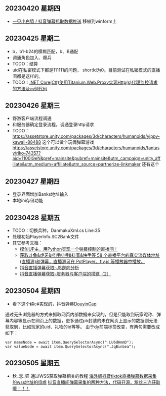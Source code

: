 ## 20230420 星期四
- [一只小白猿 / 抖音弹幕抓取数据推送](https://gitee.com/haodong108/dy-barrage-grab) 移植到winform上

## 20230425 星期二
- b，b1-b24的模糊匹配，b、B通配
- 调通角色加入、爆兵
- TODO：结算
- uid在私密模式下都是111111的问题， shortId为0。目前测试在私密模式的直播间都是这样的。
- TODO：[.NET Core(C#)使用Titanium.Web.Proxy实现Http(s)代理监控请求的方法及示例代码](https://www.cjavapy.com/article/720/)

## 20230426 星期三
- 野游客户端流程调通
- 和服务器确定登录流程，调通登录http请求
- TODO：
https://assetstore.unity.com/packages/3d/characters/humanoids/yippy-kawaii-88488  这个可以做个玩偶弹幕游戏
https://assetstore.unity.com/packages/3d/characters/humanoids/fantasy/riko-74357?aid=1100lGeN&pref=mainsite&pubref=mainsite&utm_campaign=unity_affiliate&utm_medium=affiliate&utm_source=partnerize-linkmaker  还有这个


## 20230427 星期四
- 登录界面增加Banks地址输入
- 本地ini存储功能

## 20230428 星期五
- TODO：切换兵种，DanmakuXml.cs Line:35 
- 处理初始PlayerInfo.SC2Bank文件
- 其它参考文档：
  - [模仿UP主，用Python实现一个弹幕控制的直播间！](https://www.jianshu.com/p/913fefce6f13)
  - [获取斗鱼&虎牙&哔哩哔哩&抖音&快手等 58 个直播平台的真实流媒体地址(直播源)和弹幕，直播源可在 PotPlayer、flv.js 等播放器中播放。](https://github.com/wbt5/real-url)
  - [抖音直播弹幕获取-JS逆向分析](https://www.modb.pro/db/482194)
  - [抖音直播弹幕获取-服务器与客户端的搭建（2）](https://www.modb.pro/db/482193)
 
## 20230504 星期四
- 看下这个纯c#实现的，抖音弹幕[DouyinCap](https://github.com/SlimeNull/DouyinCap)

通过无头浏览器的方式来抓取网页内部数据来实现的，但是只能取到玩家昵称、弹幕内容等显示在网页上的数据，更多通过pb封装的未在网页上显示的数据则无法获取到，比如玩家的uid、礼物的id等等。
由于dy前端标签改变，有两句需要改成如下：
```
var nameNode = await item.QuerySelectorAsync(".LU6dHmmD");
var valueNode = await item.QuerySelectorAsync(".JqBinbea");
```

## 20230505 星期五
- 秋_恋_猫 通过WSS获取弹幕相关的教程
[海外版抖音tiktok直播弹幕数据采集的wss地址的组成](https://www.bilibili.com/video/BV1Cs4y117UA/?vd_source=998bd4bb8e4478ba2454fd02aac061fa)
[抖音直播间弹幕采集的两种方法，代码开源，粉丝三连获取哦！！！](https://www.bilibili.com/video/BV1sS4y147yP/?spm_id_from=333.788.recommend_more_video.1&vd_source=998bd4bb8e4478ba2454fd02aac061fa)